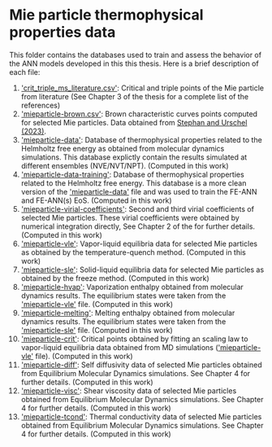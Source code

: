 # Mie particle thermophysical properties data

This folder contains the databases used to train and assess the behavior of the ANN models developed in this this thesis. Here is a brief description of each file:

1. ['crit_triple_ms_literature.csv'](./crit_triple_ms_literature.csv): Critical and triple points of the Mie particle from literature (See Chapter 3 of the thesis for a complete list of the references)
1. ['mieparticle-brown.csv'](./mieparticle-brown.csv): Brown characteristic curves points computed for selected Mie particles. Data obtained from [Stephan and Urschel (2023)](https://doi.org/10.1016/j.molliq.2023.122088).
1. ['mieparticle-data'](./mieparticle-data.csv): Database of thermophysical properties related to the Helmholtz free energy as obtained from molecular dynamics simulations. This database explictly contain the results simulated at different ensembles (NVE/NVT/NPT). (Computed in this work)
1. ['mieparticle-data-training'](./mieparticle-data-training.csv): Database of thermophysical properties related to the Helmholtz free energy. This database is a more clean version of the ['mieparticle-data'](./mieparticle-data.csv) file and was used to train the FE-ANN and FE-ANN(s) EoS. (Computed in this work)
1. ['mieparticle-virial-coefficients'](./mieparticle-virial-coefficients.csv): Second and third virial coefficients of selected Mie particles. These virial coefficients were obtained by numerical integration directly, See Chapter 2 of the for further details. (Computed in this work)
1. ['mieparticle-vle'](./mieparticle-vle.csv): Vapor-liquid equilibria data for selected Mie particles as obtained by the temperature-quench method. (Computed in this work)
1. ['mieparticle-sle'](./mieparticle-sle.csv): Solid-liquid equilibria data for selected Mie particles as obtained by the freeze method. (Computed in this work)
1. ['mieparticle-hvap'](./mieparticle-hvap.csv): Vaporization enthalpy obtained from molecular dynamics results. The equilibrium states were taken from the ['mieparticle-vle'](./mieparticle-vle.csv) file. (Computed in this work)
1. ['mieparticle-melting'](./mieparticle-hmelting.csv): Melting enthalpy obtained from molecular dynamics results. The equilibrium states were taken from the ['mieparticle-sle'](./mieparticle-sle.csv) file. (Computed in this work)
1. ['mieparticle-crit'](./mieparticle-crit.csv): Critical points obtained by fitting an scaling law to vapor-liquid equilibria data obtained from MD simulations (['mieparticle-vle'](./mieparticle-vle.csv) file). (Computed in this work)
1. ['mieparticle-diff'](./mieparticle-diff.csv): Self diffusivity data of selected Mie particles obtained from Equilibrium Molecular Dynamics simulations. See Chapter 4 for further details. (Computed in this work)
1. ['mieparticle-visc'](./mieparticle-diff.csv): Shear viscosity data of selected Mie particles obtained from Equilibrium Molecular Dynamics simulations. See Chapter 4 for further details. (Computed in this work)
1. ['mieparticle-tcond'](./mieparticle-tcond.csv): Thermal conductivity data of selected Mie particles obtained from Equilibrium Molecular Dynamics simulations. See Chapter 4 for further details. (Computed in this work)
